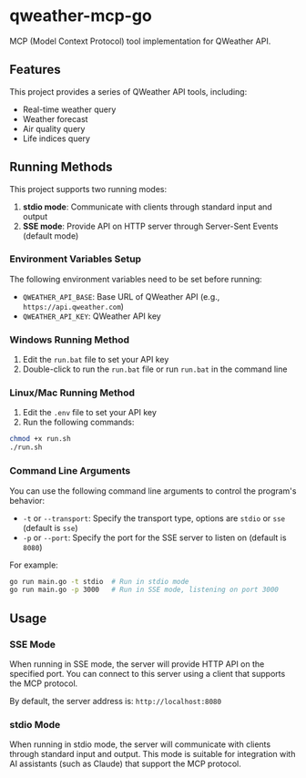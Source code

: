 # qweather-mcp-go

MCP (Model Context Protocol) tool implementation for QWeather API.

## Features

This project provides a series of QWeather API tools, including:

- Real-time weather query
- Weather forecast
- Air quality query
- Life indices query

## Running Methods

This project supports two running modes:

1. **stdio mode**: Communicate with clients through standard input and output
2. **SSE mode**: Provide API on HTTP server through Server-Sent Events (default mode)

### Environment Variables Setup

The following environment variables need to be set before running:

- `QWEATHER_API_BASE`: Base URL of QWeather API (e.g., `https://api.qweather.com`)
- `QWEATHER_API_KEY`: QWeather API key

### Windows Running Method

1. Edit the `run.bat` file to set your API key
2. Double-click to run the `run.bat` file or run `run.bat` in the command line

### Linux/Mac Running Method

1. Edit the `.env` file to set your API key
2. Run the following commands:

```bash
chmod +x run.sh
./run.sh
```

### Command Line Arguments

You can use the following command line arguments to control the program's behavior:

- `-t` or `--transport`: Specify the transport type, options are `stdio` or `sse` (default is `sse`)
- `-p` or `--port`: Specify the port for the SSE server to listen on (default is `8080`)

For example:

```bash
go run main.go -t stdio  # Run in stdio mode
go run main.go -p 3000   # Run in SSE mode, listening on port 3000
```

## Usage

### SSE Mode

When running in SSE mode, the server will provide HTTP API on the specified port. You can connect to this server using a client that supports the MCP protocol.

By default, the server address is: `http://localhost:8080`

### stdio Mode

When running in stdio mode, the server will communicate with clients through standard input and output. This mode is suitable for integration with AI assistants (such as Claude) that support the MCP protocol.